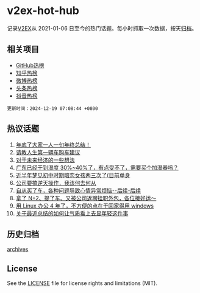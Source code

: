 # v2ex-hot-hub

 记录[V2EX](https://www.v2ex.com/)从 2021-01-06 日至今的热门话题。每小时抓取一次数据，按天[归档](archives)。
 
 ## 相关项目

- [GitHub热榜](https://github.com/snaildev/github-hot-hub)
- [知乎热榜](https://github.com/snaildev/zhihu-hot-hub)
- [微博热榜](https://github.com/snaildev/weibo-hot-hub)
- [头条热榜](https://github.com/snaildev/toutiao-hot-hub)
- [抖音热榜](https://github.com/snaildev/douyin-hot-hub)


 `更新时间：2024-12-19 07:08:44 +0800`

## 热议话题

1. [年底了大家一人一句年终总结！](https://www.v2ex.com/t/1098386)
1. [请教人生第一辆车购车建议](https://www.v2ex.com/t/1098373)
1. [对于未来经济的一些想法](https://www.v2ex.com/t/1098460)
1. [广东已经干到湿度 30%~40%了，有点受不了，需要买个加湿器吗？](https://www.v2ex.com/t/1098359)
1. [近半年梦见初中时期暗恋女孩两三次了(目前单身](https://www.v2ex.com/t/1098376)
1. [公司要搞逆天操作，我该何去何从](https://www.v2ex.com/t/1098457)
1. [自从买了车，各种问题导致心情异常烦恼--后续-后续](https://www.v2ex.com/t/1098409)
1. [拿了 N+2、提了车、又被公司返聘挂职外包，各位接好运～](https://www.v2ex.com/t/1098508)
1. [用 Linux 办公 4 年了，不方便的点在于回家得用 windows](https://www.v2ex.com/t/1098434)
1. [关于最近总结的如何让气质看上去显年轻这件事](https://www.v2ex.com/t/1098380)

## 历史归档

[archives](archives)

## License

See the [LICENSE](LICENSE) file for license rights and limitations (MIT).
